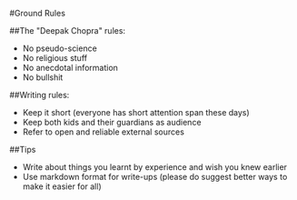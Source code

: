 #Ground Rules

##The "Deepak Chopra" rules:
* No pseudo-science
* No religious stuff
* No anecdotal information
* No bullshit

##Writing rules:
* Keep it short (everyone has short attention span these days)
* Keep both kids and their guardians as audience
* Refer to open and reliable external sources

##Tips
* Write about things you learnt by experience and wish you knew earlier
* Use markdown format for write-ups (please do suggest better ways to make it easier for all)
